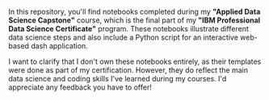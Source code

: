 In this repository, you'll find notebooks completed during my **"Applied Data Science Capstone"** course, which is the final part of my **"IBM Professional Data Science Certificate"** program. These notebooks illustrate different data science steps and also include a Python script for an interactive web-based dash application.

I want to clarify that I don't own these notebooks entirely, as their templates were done as part of my certification. However, they do reflect the main data science and coding skills I've learned during my courses. I'd appreciate any feedback you have to offer!
